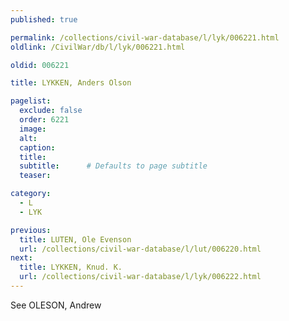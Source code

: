 ```yaml
---
published: true

permalink: /collections/civil-war-database/l/lyk/006221.html
oldlink: /CivilWar/db/l/lyk/006221.html

oldid: 006221

title: LYKKEN, Anders Olson

pagelist:
  exclude: false
  order: 6221
  image: 
  alt:
  caption:
  title:
  subtitle:      # Defaults to page subtitle
  teaser:

category: 
  - L 
  - LYK

previous:
  title: LUTEN, Ole Evenson
  url: /collections/civil-war-database/l/lut/006220.html  
next:
  title: LYKKEN, Knud. K.
  url: /collections/civil-war-database/l/lyk/006222.html   
---
```

See OLESON, Andrew